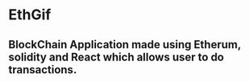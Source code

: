 # EthGif

## BlockChain Application made using Etherum, solidity and React which allows user to do transactions. 